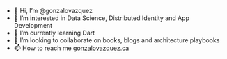 - 👋 Hi, I’m @gonzalovazquez
- 👀 I’m interested in Data Science, Distributed Identity and App Development
- 🌱 I’m currently learning Dart
- 💞️ I’m looking to collaborate on books, blogs and architecture playbooks
- 📫 How to reach me [gonzalovazquez.ca](https://gonzalovazquez.ca)

<!---
gonzalovazquez/gonzalovazquez is a ✨ special ✨ repository because its `README.md` (this file) appears on your GitHub profile.
You can click the Preview link to take a look at your changes.
--->
